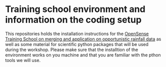 # Training school environment and information on the coding setup
This repositories holds the installation instructions for the [OpenSense Training School on merging and application on opportunistic rainfall data](https://indico.scc.kit.edu/event/4626/) as well as some material for scientific python packages that will be used during the workshop. Please make sure that the installtion of the environment works on you machine and that you are familiar with the pthon tools we will use.
